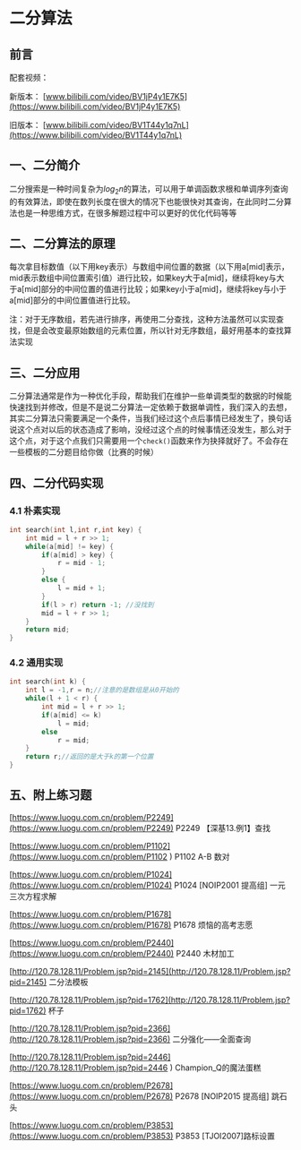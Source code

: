# 二分算法

## 前言

配套视频：

新版本： [www.bilibili.com/video/BV1jP4y1E7K5](https://www.bilibili.com/video/BV1jP4y1E7K5)

旧版本： [www.bilibili.com/video/BV1T44y1q7nL](https://www.bilibili.com/video/BV1T44y1q7nL)
## 一、二分简介
二分搜索是一种时间复杂为$log_2n$的算法，可以用于单调函数求根和单调序列查询的有效算法，即使在数列长度在很大的情况下也能很快对其查询，在此同时二分算法也是一种思维方式，在很多解题过程中可以更好的优化代码等等

## 二、二分算法的原理

每次拿目标数值（以下用key表示）与数组中间位置的数据（以下用a[mid]表示，mid表示数组中间位置索引值）进行比较，如果key大于a[mid]，继续将key与大于a[mid]部分的中间位置的值进行比较；如果key小于a[mid]，继续将key与小于a[mid]部分的中间位置值进行比较。

注：对于无序数组，若先进行排序，再使用二分查找，这种方法虽然可以实现查找，但是会改变最原始数组的元素位置，所以针对无序数组，最好用基本的查找算法实现
## 三、二分应用
二分算法通常是作为一种优化手段，帮助我们在维护一些单调类型的数据的时候能快速找到并修改，但是不是说二分算法一定依赖于数据单调性，我们深入的去想，其实二分算法只需要满足一个条件，当我们经过这个点后事情已经发生了，换句话说这个点对以后的状态造成了影响，没经过这个点的时候事情还没发生，那么对于这个点，对于这个点我们只需要用一个`check()`函数来作为抉择就好了。不会存在一些模板的二分题目给你做（比赛的时候）

## 四、二分代码实现

### 4.1 朴素实现

```cpp
int search(int l,int r,int key) {
    int mid = l + r >> 1;
    while(a[mid] != key) {
        if(a[mid] > key) {
            r = mid - 1;
        }
        else {
            l = mid + 1;
        }
        if(l > r) return -1; //没找到
        mid = l + r >> 1;
    }
    return mid;
}
```

### 4.2 通用实现

```cpp
int search(int k) {
    int l = -1,r = n;//注意的是数组是从0开始的
    while(l + 1 < r) {
        int mid = l + r >> 1;
        if(a[mid] <= k)
            l = mid;
        else 
            r = mid;
    }
    return r;//返回的是大于k的第一个位置
}
```

## 五、附上练习题

[https://www.luogu.com.cn/problem/P2249](https://www.luogu.com.cn/problem/P2249)    P2249 【深基13.例1】查找

[https://www.luogu.com.cn/problem/P1102](https://www.luogu.com.cn/problem/P1102 )    P1102 A-B 数对

[https://www.luogu.com.cn/problem/P1024](https://www.luogu.com.cn/problem/P1024)    P1024 [NOIP2001 提高组] 一元三次方程求解

[https://www.luogu.com.cn/problem/P1678](https://www.luogu.com.cn/problem/P1678)    P1678 烦恼的高考志愿

[https://www.luogu.com.cn/problem/P2440](https://www.luogu.com.cn/problem/P2440)    P2440 木材加工

[http://120.78.128.11/Problem.jsp?pid=2145](http://120.78.128.11/Problem.jsp?pid=2145)    二分法模板

[http://120.78.128.11/Problem.jsp?pid=1762](http://120.78.128.11/Problem.jsp?pid=1762)    杯子

[http://120.78.128.11/Problem.jsp?pid=2366](http://120.78.128.11/Problem.jsp?pid=2366)    二分强化——全面查询

[http://120.78.128.11/Problem.jsp?pid=2446](http://120.78.128.11/Problem.jsp?pid=2446 )    Champion_Q的魔法蛋糕

[https://www.luogu.com.cn/problem/P2678](https://www.luogu.com.cn/problem/P2678)    P2678 [NOIP2015 提高组] 跳石头

[https://www.luogu.com.cn/problem/P3853](https://www.luogu.com.cn/problem/P3853)    P3853 [TJOI2007]路标设置

